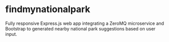 # findmynationalpark

Fully responsive Express.js web app integrating a ZeroMQ microservice and Bootstrap to generated nearby national park suggestions based on user input. 

